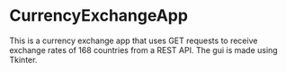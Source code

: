 # CurrencyExchangeApp
This is a currency exchange app that uses GET requests to receive exchange rates of 168 countries from a REST API. The gui is made using Tkinter. 

